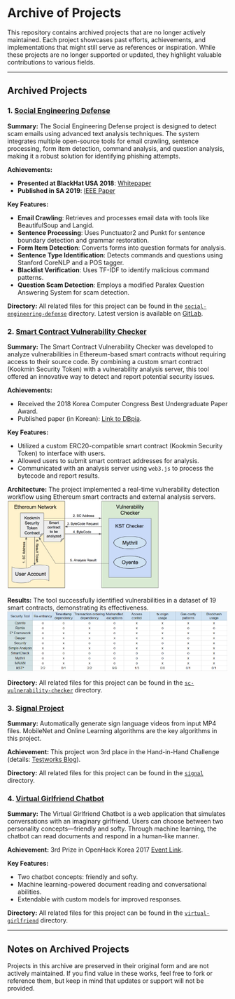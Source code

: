 # Archive of Projects

This repository contains archived projects that are no longer actively maintained. Each project showcases past efforts, achievements, and implementations that might still serve as references or inspiration. While these projects are no longer supported or updated, they highlight valuable contributions to various fields.

---

## Archived Projects

### 1. [Social Engineering Defense](social-engineering-defense/)

**Summary:** The Social Engineering Defense project is designed to detect scam emails using advanced text analysis techniques. The system integrates multiple open-source tools for email crawling, sentence processing, form item detection, command analysis, and question analysis, making it a robust solution for identifying phishing attempts.

**Achievements:**
- **Presented at BlackHat USA 2018**: [Whitepaper](https://i.blackhat.com/us-18/Thu-August-9/us-18-Harris-Catch-Me-Yes-We-Can-wp.pdf)  
- **Published in SA 2019**: [IEEE Paper](https://ieeexplore.ieee.org/abstract/document/8938036)  

**Key Features:**
- **Email Crawling**: Retrieves and processes email data with tools like BeautifulSoup and Langid.
- **Sentence Processing**: Uses Punctuator2 and Punkt for sentence boundary detection and grammar restoration.
- **Form Item Detection**: Converts forms into question formats for analysis.
- **Sentence Type Identification**: Detects commands and questions using Stanford CoreNLP and a POS tagger.
- **Blacklist Verification**: Uses TF-IDF to identify malicious command patterns.
- **Question Scam Detection**: Employs a modified Paralex Question Answering System for scam detection.

**Directory:** All related files for this project can be found in the [`social-engineering-defense`](social-engineering-defense/) directory. Latest version is available on [GitLab](https://gitlab.com/security-defenders/social-engineering-defense).

### 2. [Smart Contract Vulnerability Checker](sc-vulnerability-checker/)

**Summary:** The Smart Contract Vulnerability Checker was developed to analyze vulnerabilities in Ethereum-based smart contracts without requiring access to their source code. By combining a custom smart contract (Kookmin Security Token) with a vulnerability analysis server, this tool offered an innovative way to detect and report potential security issues.

**Achievements:**  
- Received the 2018 Korea Computer Congress Best Undergraduate Paper Award.  
- Published paper (in Korean): [Link to DBpia](http://www.dbpia.co.kr/Journal/ArticleDetail/NODE07503549).

**Key Features:**  
- Utilized a custom ERC20-compatible smart contract (Kookmin Security Token) to interface with users.  
- Allowed users to submit smart contract addresses for analysis.  
- Communicated with an analysis server using `web3.js` to process the bytecode and report results.  

**Architecture:** The project implemented a real-time vulnerability detection workflow using Ethereum smart contracts and external analysis servers.  
![Architecture](https://github.com/codingsoo/Archive/blob/main/sc-vulnerability-checker/architecture.PNG)

**Results:** The tool successfully identified vulnerabilities in a dataset of 19 smart contracts, demonstrating its effectiveness.  
![Results](https://github.com/codingsoo/Archive/blob/main/sc-vulnerability-checker/result.PNG)

**Directory:** All related files for this project can be found in the [`sc-vulnerability-checker`](sc-vulnerability-checker/) directory.

### 3. [Signal Project](signal/)

**Summary:** Automatically generate sign language videos from input MP4 files. MobileNet and Online Learning algorithms are the key algorithms in this project.

**Achievement:** This project won 3rd place in the Hand-in-Hand Challenge (details: [Testworks Blog](https://blog.testworks.co.kr/sign-language-data-hand-in-hand-challenge-3/)).

**Directory:** All related files for this project can be found in the [`signal`](signal/) directory.

### 4. [Virtual Girlfriend Chatbot](virtual-girlfriend/)

**Summary:** The Virtual Girlfriend Chatbot is a web application that simulates conversations with an imaginary girlfriend. Users can choose between two personality concepts—friendly and softy. Through machine learning, the chatbot can read documents and respond in a human-like manner.

**Achievement:** 3rd Prize in OpenHack Korea 2017 [Event Link](https://sigoss.github.io/hackathon2017/index.html).

**Key Features:**  
- Two chatbot concepts: friendly and softy.  
- Machine learning-powered document reading and conversational abilities.  
- Extendable with custom models for improved responses.

**Directory:** All related files for this project can be found in the [`virtual-girlfriend`](virtual-girlfriend/) directory.

---

## Notes on Archived Projects

Projects in this archive are preserved in their original form and are not actively maintained. If you find value in these works, feel free to fork or reference them, but keep in mind that updates or support will not be provided.

